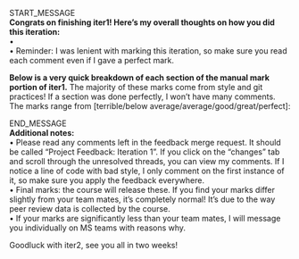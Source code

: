 START_MESSAGE \
**Congrats on finishing iter1! Here’s my overall thoughts on how you did this iteration:** \
  • \
  • Reminder: I was lenient with marking this iteration, so make sure you read each comment even if I gave a perfect mark.

**Below is a very quick breakdown of each section of the manual mark portion of iter1.** The majority of these marks come from style and git practices! If a section was done perfectly, I won’t have many comments. The marks range from [terrible/below average/average/good/great/perfect]:

END_MESSAGE \
**Additional notes:** \
  • Please read any comments left in the feedback merge request. It should be called “Project Feedback: Iteration 1”. If you click on the “changes” tab and scroll through the unresolved threads, you can view my comments. If I notice a line of code with bad style, I only comment on the first instance of it, so make sure you apply the feedback everywhere. \
  • Final marks: the course will release these. If you find your marks differ slightly from your team mates, it’s completely normal! It’s due to the way peer review data is collected by the course. \
  • If your marks are significantly less than your team mates, I will message you individually on MS teams with reasons why.

Goodluck with iter2, see you all in two weeks!